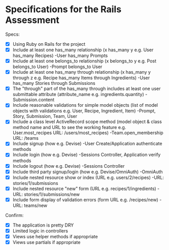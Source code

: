 # Specifications for the Rails Assessment

Specs:
- [x] Using Ruby on Rails for the project
- [x] Include at least one has_many relationship (x has_many y e.g. User has_many Recipes)
	-User has_many Prompts 
- [x] Include at least one belongs_to relationship (x belongs_to y e.g. Post belongs_to User)
	-Prompt belongs_to User
- [x] Include at least one has_many through relationship (x has_many y through z e.g. Recipe has_many Items through Ingredients)
	-User has_many Stories through Submissions
- [x] The "through" part of the has_many through includes at least one user submittable attribute (attribute_name e.g. ingredients.quantity)
	-Submission.content
- [x] Include reasonable validations for simple model objects (list of model objects with validations e.g. User, Recipe, Ingredient, Item)
	-Prompt, Story, Submission, Team, User
- [x] Include a class level ActiveRecord scope method (model object & class method name and URL to see the working feature e.g. User.most_recipes URL: /users/most_recipes)
	-Team.open_membership URL: /teams
- [x] Include signup (how e.g. Devise)
	-User Create/Application authenticate methods
- [x] Include login (how e.g. Devise)
	-Sessions Controller, Application verify methods
- [x] Include logout (how e.g. Devise)
	-Sessions Controller
- [x] Include third party signup/login (how e.g. Devise/OmniAuth)
	-OmniAuth
- [x] Include nested resource show or index (URL e.g. users/2/recipes)
	-URL: stories/1/submissions
- [x] Include nested resource "new" form (URL e.g. recipes/1/ingredients)
	-URL: stories/1/submissions/new
- [x] Include form display of validation errors (form URL e.g. /recipes/new)
	-URL: teams/new

Confirm:
- [x] The application is pretty DRY
- [x] Limited logic in controllers
- [x] Views use helper methods if appropriate
- [x] Views use partials if appropriate
